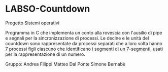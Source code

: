 # LABSO-Countdown
Progetto Sistemi operativi

Programma in C che implementa un conto alla rovescia con l'ausilio di pipe e segnali per la sincronizzazione di processi.
Le decine e le unità del countdown sono rappresentate da processi separati che a loro volta hanno 7 processi figli ciascuno che
identificano i segmenti di un 7-segmenti, usati per la rappresentazione di un numero.

Gruppo:
	Andrea Filippi
	Matteo Dal Ponte
	Simone Bernabè

